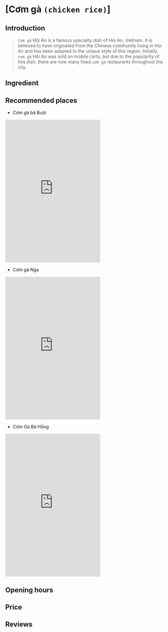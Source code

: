 # [Cơm gà `(chicken rice)`]

## Introduction
> `Cơm gà` Hội An is a famous specialty dish of Hoi An, Vietnam. It is believed to have originated from the Chinese community living in Hoi An and has been adapted to the unique style of this region. Initially, `cơm gà` Hội An was sold on mobile carts, but due to the popularity of this dish, there are now many fixed `cơm gà` restaurants throughout the city.

## Ingredient

## Recommended places

 - Cơm gà bà Buội
<div class="map-container">
  <iframe src="https://www.google.com/maps/embed?pb=!1m18!1m12!1m3!1d3837.5827638227215!2d108.32784407520576!3d15.878511744515201!2m3!1f0!2f0!3f0!3m2!1i1024!2i768!4f13.1!3m3!1m2!1s0x31420e7f235566e1%3A0xb19b7596a268c9f5!2zQ8ahbSBHw6AgQmHMgCBCdcO0zKNp!5e0!3m2!1sen!2s!4v1687628403158!5m2!1sen!2s" with="100%" height="450" style="border:0;" allowfullscreen="" loading="lazy" referrerpolicy="no-referrer-when-downgrade"></iframe>
</div>

 - Cơm gà Nga
<div class="map-container">
	<iframe src="https://www.google.com/maps/embed?pb=!1m18!1m12!1m3!1d3837.5828590835013!2d108.32880537520577!3d15.878506744515397!2m3!1f0!2f0!3f0!3m2!1i1024!2i768!4f13.1!3m3!1m2!1s0x31420e7f47a04ae5%3A0x7952689c3d4434d3!2zQ8ahbSBnw6AgTmdh!5e0!3m2!1sen!2s!4v1687628424414!5m2!1sen!2s" with="100%" height="450" style="border:0;" allowfullscreen="" loading="lazy" referrerpolicy="no-referrer-when-downgrade"></iframe>
</div>

 - Cơm Gà Bà Hồng
<div class="map-container">
  <iframe src="https://www.google.com/maps/embed?pb=!1m18!1m12!1m3!1d3837.582008299177!2d108.32705011744385!3d15.878551400000003!2m3!1f0!2f0!3f0!3m2!1i1024!2i768!4f13.1!3m3!1m2!1s0x31420e7edb71c89d%3A0xfb889fc128239147!2zQ8ahbSBHw6AgQsOgIEjhu5NuZw!5e0!3m2!1sen!2s!4v1688788683674!5m2!1sen!2s" with="100%" height="450" style="border:0;" allowfullscreen="" loading="lazy" referrerpolicy="no-referrer-when-downgrade"></iframe>
</div>

## Opening hours

## Price

## Reviews
